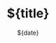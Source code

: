 ---
title: ${title}
authors: ${authors}
date: ${date}


# Legend: 0 = Uncategorized; 1 = Conference paper; 2 = Journal Paper;
# 3 = Preprint / Working Paper; 4 = Report; 5 = Book; 6 = Book section;
# 7 = Thesis; 8 = Patent; 9 = Workshop Paper
publication_types: ["${pub_types}"]

publication: "CVPR"

abstract: ""

summary: ""

url_pdf: ${pdf}
url_demo: ${demo}
url_video: ${video}
url_code: ${code}
url_dataset: ${dataset}
---